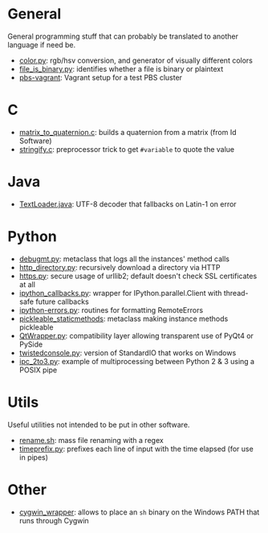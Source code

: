 # General

General programming stuff that can probably be translated to another language if need be.

* [color.py](https://gist.github.com/remram44/6284607): rgb/hsv conversion, and generator of visually different colors
* [file_is_binary.py](https://gist.github.com/remram44/5241399): identifies whether a file is binary or plaintext
* [pbs-vagrant](https://gist.github.com/remram44/01a05dd023cfe5097be7): Vagrant setup for a test PBS cluster

# C

* [matrix_to_quaternion.c](https://gist.github.com/remram44/5260578): builds a quaternion from a matrix (from Id Software)
* [stringify.c](https://gist.github.com/remram44/5109330): preprocessor trick to get `#variable` to quote the value

# Java

* [TextLoader.java](https://gist.github.com/remram44/1974886): UTF-8 decoder that fallbacks on Latin-1 on error

# Python

* [debugmt.py](https://gist.github.com/remram44/5699241): metaclass that logs all the instances' method calls
* [http_directory.py](https://gist.github.com/remram44/6540454): recursively download a directory via HTTP
* [https.py](https://gist.github.com/remram44/10935541): secure usage of urllib2; default doesn't check SSL certificates at all
* [ipython_callbacks.py](https://gist.github.com/remram44/5902529): wrapper for IPython.parallel.Client with thread-safe future callbacks
* [ipython-errors.py](https://gist.github.com/remram44/6395281): routines for formatting RemoteErrors
* [pickleable_staticmethods](https://gist.github.com/remram44/5769651): metaclass making instance methods pickleable
* [QtWrapper.py](https://gist.github.com/remram44/5985681): compatibility layer allowing transparent use of PyQt4 or PySide
* [twistedconsole.py](https://gist.github.com/7659c61ce771989c9ff9): version of StandardIO that works on Windows
* [ipc_2to3.py](https://gist.github.com/remram44/ec2fbead9bad035395de): example of multiprocessing between Python 2 & 3 using a POSIX pipe

# Utils

Useful utilities not intended to be put in other software.

* [rename.sh](https://gist.github.com/remram44/6394470): mass file renaming with a regex
* [timeprefix.py](https://gist.github.com/remram44/6054764): prefixes each line of input with the time elapsed (for use in pipes)

# Other

* [cygwin_wrapper](https://gist.github.com/remram44/4642964): allows to place an `sh` binary on the Windows PATH that runs through Cygwin
